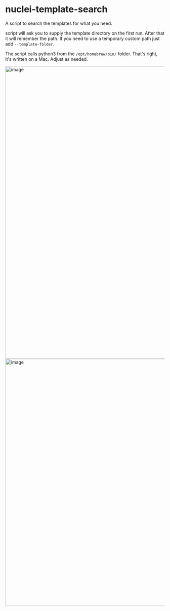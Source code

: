 # nuclei-template-search
A script to search the templates for what you need.

script will ask you to supply the template directory on the first run. After that it will remember the path. If you need to use a temporary custom path just add `--template-folder`.

The script calls python3 from the `/opt/homebrew/bin/` folder. That's right, it's written on a Mac. Adjust as needed.

<img width="925" alt="image" src="https://github.com/tnkr/nuclei-template-search/assets/24298003/0e80f9c0-4b10-45a5-ba6f-37f1a3658bc8">



<img width="781" alt="image" src="https://github.com/tnkr/nuclei-template-search/assets/24298003/92c7a352-43a9-4ec1-a26c-06bb1f7e5b51">
